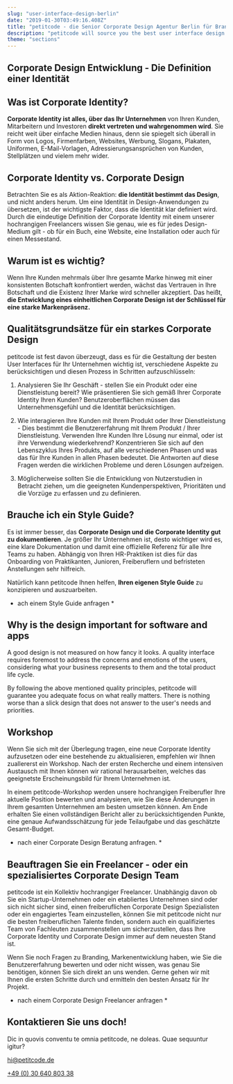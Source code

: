 ```yaml
---
slug: "user-interface-design-berlin"
date: "2019-01-30T03:49:16.408Z"
title: "petitcode - die Senior Corporate Design Agentur Berlin für Branding und Markenentwicklung"
description: "petitcode will source you the best user interface design berlin"
theme: "sections"
---
```


<Sections>
<Section>
<Columns contentWidth="6">
<ColumnContent>

# Corporate Design Entwicklung - Die Definition einer Identität

## Was ist Corporate Identity?

**Corporate Identity ist alles, über das Ihr Unternehmen** von Ihren Kunden, Mitarbeitern und Investoren **direkt vertreten und wahrgenommen wird**. Sie reicht weit über einfache Medien hinaus, denn sie spiegelt sich überall in Form von Logos, Firmenfarben, Websites, Werbung, Slogans, Plakaten, Uniformen, E-Mail-Vorlagen, Adressierungsansprüchen von Kunden, Stellplätzen und vielem mehr wider.

</ColumnContent>
<ColumnImage file="alvaro-reyes-735660-unsplash.jpg" alt="">
</ColumnImage>
</Columns>
</Section>
<Section>
<Columns reverse contentWidth="6">
<ColumnContent>

## Corporate Identity vs. Corporate Design

Betrachten Sie es als Aktion-Reaktion: **die Identität bestimmt das Design**, und nicht anders herum. Um eine Identität in Design-Anwendungen zu übersetzen, ist der wichtigste Faktor, dass die Identität klar definiert wird. Durch die eindeutige Definition der Corporate Identity mit einem unserer hochrangigen Freelancers wissen Sie genau, wie es für jedes Design-Medium gilt - ob für ein Buch, eine Website, eine Installation oder auch für einen Messestand.

## Warum ist es wichtig?

Wenn Ihre Kunden mehrmals über Ihre gesamte Marke hinweg mit einer konsistenten Botschaft konfrontiert werden, wächst das Vertrauen in Ihre Botschaft und die Existenz Ihrer Marke wird schneller akzeptiert. Das heißt, **die Entwicklung eines einheitlichen Corporate Design ist der Schlüssel für eine starke Markenpräsenz.**

</ColumnContent>
<ColumnImage file="jose-alejandro-cuffia-799485-unsplash.jpg" alt="">
</ColumnImage>
</Columns>

</Section>
<Section>

# Qualitätsgrundsätze für ein starkes Corporate Design

petitcode ist fest davon überzeugt, dass es für die Gestaltung der besten User Interfaces für Ihr Unternehmen wichtig ist, verschiedene Aspekte zu berücksichtigen und diesen Prozess in Schritten aufzuschlüsseln:

1. Analysieren Sie Ihr Geschäft - stellen Sie ein Produkt oder eine Dienstleistung bereit? Wie präsentieren Sie sich gemäß Ihrer Corporate Identity Ihren Kunden? Benutzeroberflächen müssen das Unternehmensgefühl und die Identität berücksichtigen.

2. Wie interagieren Ihre Kunden mit Ihrem Produkt oder Ihrer Dienstleistung - Dies bestimmt die Benutzererfahrung mit Ihrem Produkt / Ihrer Dienstleistung. Verwenden Ihre Kunden Ihre Lösung nur einmal, oder ist ihre Verwendung wiederkehrend? Konzentrieren Sie sich auf den Lebenszyklus Ihres Produkts, auf alle verschiedenen Phasen und was das für Ihre Kunden in allen Phasen bedeutet. Die Antworten auf diese Fragen werden die wirklichen Probleme und deren Lösungen aufzeigen.

3. Möglicherweise sollten Sie die Entwicklung von Nutzerstudien in Betracht ziehen, um die geeigneten Kundenperspektiven, Prioritäten und die Vorzüge zu erfassen und zu definieren.

</Section>
<Section>
<Columns reverse contentWidth="6">
<ColumnContent>

## Brauche ich ein Style Guide?

Es ist immer besser, das **Corporate Design und die Corporate Identity gut zu dokumentieren**. Je größer Ihr Unternehmen ist, desto wichtiger wird es, eine klare Dokumentation und damit eine offizielle Referenz für alle Ihre Teams zu haben. Abhängig von Ihren HR-Praktiken ist dies für das Onboarding von Praktikanten, Junioren, Freiberuflern und befristeten Anstellungen sehr hilfreich.

Natürlich kann petitcode Ihnen helfen, **Ihren eigenen Style Guide** zu konzipieren und auszuarbeiten.

* ach einem Style Guide anfragen *


## Why is the design important for software and apps

A good design is not measured on how fancy it looks. A quality interface requires foremost to address the concerns and emotions of the users, considering what your business represents to them and the total product life cycle.

By following the above mentioned quality principles, petitcode will guarantee you adequate focus on what really matters. There is nothing worse than a slick design that does not answer to the user's needs and priorities.

</ColumnContent>
<ColumnImage file="hal-gatewood-613602-unsplash.jpg" alt="">
</ColumnImage>
</Columns>
</Section>
<Section>
<Columns reverse contentWidth="6">
<ColumnContent>

## Workshop

Wenn Sie sich mit der Überlegung tragen, eine neue Corporate Identity aufzusetzen oder eine bestehende zu aktualisieren, empfehlen wir Ihnen zuallererst ein Workshop. Nach der ersten Recherche und einem intensiven Austausch mit Ihnen können wir rational herausarbeiten, welches das geeignetste Erscheinungsbild für Ihrem Unternehmen ist.

In einem petitcode-Workshop werden unsere hochrangigen Freiberufler Ihre aktuelle Position bewerten und analysieren, wie Sie diese Änderungen in Ihrem gesamten Unternehmen am besten umsetzen können. Am Ende erhalten Sie einen vollständigen Bericht aller zu berücksichtigenden Punkte, eine genaue Aufwandsschätzung für jede Teilaufgabe und das geschätzte Gesamt-Budget.

* nach einer Corporate Design Beratung anfragen. *

</ColumnContent>
<ColumnImage file="william-iven-19843-unsplash.jpg" alt="">
</ColumnImage>
</Columns>

</Section>
<Section>
<SectionContent>
<Centered>

## Beauftragen Sie ein Freelancer - oder ein spezialisiertes Corporate Design Team

petitcode ist ein Kollektiv hochrangiger Freelancer. Unabhängig davon ob Sie ein Startup-Unternehmen oder ein etabliertes Unternehmen sind oder sich nicht sicher sind, einen freiberuflichen Corporate Design Spezialisten oder ein engagiertes Team einzustellen, können Sie mit petitcode nicht nur die besten freiberuflichen Talente finden, sondern auch ein qualifiziertes Team von Fachleuten zusammenstellen um sicherzustellen, dass Ihre Corporate Identity und Corporate Design immer auf dem neuesten Stand ist.

Wenn Sie noch Fragen zu Branding, Markenentwicklung haben, wie Sie die Benutzererfahrung bewerten und oder nicht wissen, was genau Sie benötigen, können Sie sich direkt an uns wenden. Gerne gehen wir mit Ihnen die ersten Schritte durch und ermitteln den besten Ansatz für Ihr Projekt.

* nach einem Corporate Design Freelancer anfragen *


</Centered>
</SectionContent>
</Section>


<Section inverted>
<SectionContent>
<Grid>
<div>

# Kontaktieren Sie uns doch!

Dic in quovis conventu te omnia petitcode, ne doleas. Quae sequuntur igitur?

<a href="mailto:hi@petitcode.de">hi@petitcode.de</a>

<a href="tel:+493064080338">+49 (0) 30 640 803 38</a>

</div>
<ClientForm />
</Grid>
</SectionContent>
</Section>
</Sections>
